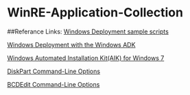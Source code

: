 # WinRE-Application-Collection
##Referance Links:
[Windows Deployment sample scripts](https://technet.microsoft.com/en-us/library/dn621890.aspx?tduid=(58c435453cd07426fed3352357c471ee)(256380)(2459594)(XdSn0e3h3.k-vKuDLx4N_CimKf5z6dty0w)())

[Windows Deployment with the Windows ADK](https://technet.microsoft.com/en-us//library/hh824947.aspx?tduid=(58c435453cd07426fed3352357c471ee)(256380)(2459594)(XdSn0e3h3.k-gZRmy4UhJINyb7rVDnbRIw)())

[Windows Automated Installation Kit(AIK) for Windows 7](https://technet.microsoft.com/en-us//library/dd349343(v=ws.10).aspx?tduid=(58c435453cd07426fed3352357c471ee)(256380)(2459594)(XdSn0e3h3.k-gYDNGX7ZaNNdCMG0OJGRdg)())

[DiskPart Command-Line Options](https://technet.microsoft.com/en-us//library/cc766465(v=ws.10).aspx?tduid=(58c435453cd07426fed3352357c471ee)(256380)(2459594)(XdSn0e3h3.k-2HxIkiWgpNXt8.LMRnLeMg)())

[BCDEdit Command-Line Options](https://technet.microsoft.com/en-us/library/cc709667(v=ws.10).aspx?tduid=(58c435453cd07426fed3352357c471ee)(256380)(2459594)(XdSn0e3h3.k-4XfSWkslTLNNOItVf4UTvg)())


